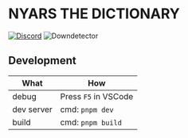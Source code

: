 # NYARS THE DICTIONARY

[![Discord](https://img.shields.io/discord/564319699152666624?style=for-the-badge&label=Discord%20server)](https://discord.gg/u7H5nsPWVB)
![Downdetector](https://img.shields.io/website?style=for-the-badge&url=https%3A%2F%2Fnyars.org%2F)

## Development

| What       | How                  |
| ---------- | -------------------- |
| debug      | Press `F5` in VSCode |
| dev server | cmd: `pnpm dev`      |
| build      | cmd: `pnpm build`    |

